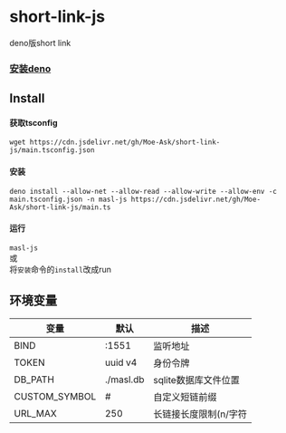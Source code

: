 # short-link-js
deno版short link

### [安装deno](https://deno.land/manual/getting_started/installation)

## Install
#### 获取tsconfig  
`wget https://cdn.jsdelivr.net/gh/Moe-Ask/short-link-js/main.tsconfig.json`

#### 安装  
```
deno install --allow-net --allow-read --allow-write --allow-env -c main.tsconfig.json -n masl-js https://cdn.jsdelivr.net/gh/Moe-Ask/short-link-js/main.ts
```

#### 运行
`masl-js`  
或  
将`安装`命令的`install`改成run

## 环境变量

| 变量 | 默认 | 描述 |
|---|---|---|
| BIND | :1551 | 监听地址 |
| TOKEN | uuid v4| 身份令牌 |
| DB_PATH | ./masl.db | sqlite数据库文件位置 |
| CUSTOM_SYMBOL | # | 自定义短链前缀 |
| URL_MAX | 250 | 长链接长度限制(n/字符 |
